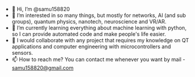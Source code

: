 - 👋 Hi, I’m @samu158820
- 👀 I’m interested in so many things, but mostly for networks, AI (and sub groups), quantum physics, nanotech, neuroscience and VR/AR.
- 🌱 I’m currently learning everything about machine learning with python, so I can provide automated code and make people's life easier.
- 💞️ I would collaborate with any project that requires my knowledge on QT applications and computer engineering with microcontrollers and sensors.
- 📫 How to reach me? You can contact me whenever you want by mail - samu158820@gmail.com

<!---
samu158820/samu158820 is a ✨ special ✨ repository because its `README.md` (this file) appears on your GitHub profile.
You can click the Preview link to take a look at your changes.
--->
